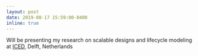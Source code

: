 ```yaml
---
layout: post
date: 2019-08-17 15:59:00-0400
inline: true
---
```


Will be presenting my research on scalable designs and lifecycle modeling at [ICED](https://www.cambridge.org/core/journals/proceedings-of-the-international-conference-on-engineering-design/article/lifecycle-costdriven-system-dynamics-approach-for-considering-additive-remanufacturing-or-repair-in-aeroengine-component-design/E6288AA6947FED87C8AD308E3CA62788), Delft, Netherlands